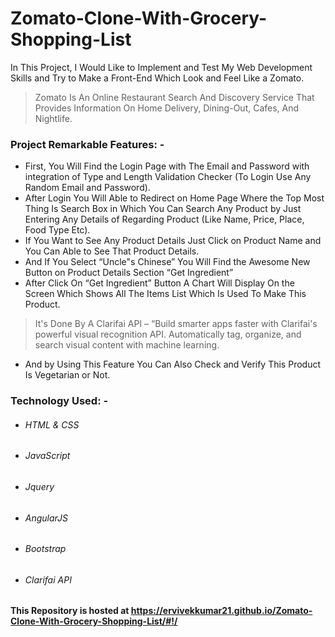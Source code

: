 # Zomato-Clone-With-Grocery-Shopping-List
In This Project, I Would Like to Implement and Test My Web Development Skills and Try to Make a Front-End Which Look and Feel Like a Zomato.
>Zomato Is An Online Restaurant Search And Discovery Service That Provides Information On Home Delivery, Dining-Out, Cafes, And Nightlife.
### Project Remarkable Features: -
- First, You Will Find the Login Page with The Email and Password with integration of Type and Length Validation Checker (To Login Use Any Random Email and Password).
- After Login You Will Able to Redirect on Home Page Where the Top Most Thing Is Search Box in Which You Can Search Any Product by Just Entering Any Details of Regarding Product (Like Name, Price, Place, Food Type Etc).
- If You Want to See Any Product Details Just Click on Product Name and You Can Able to See That Product Details.
- And If You Select “Uncle"s Chinese” You Will Find the Awesome New Button on Product Details Section “Get Ingredient”
- After Click On “Get Ingredient” Button A Chart Will Display On the Screen Which Shows All The Items List Which Is Used To Make This Product.

>It's Done By A Clarifai API – “Build smarter apps faster with Clarifai's powerful visual recognition API. Automatically tag, organize, and search visual content with machine learning.
- And by Using This Feature You Can Also Check and Verify This Product Is Vegetarian or Not.

### Technology Used: -
* ###### HTML & CSS
* ###### JavaScript
* ###### Jquery
* ###### AngularJS
* ###### Bootstrap
* ###### Clarifai API

#### This Repository is hosted at https://ervivekkumar21.github.io/Zomato-Clone-With-Grocery-Shopping-List/#!/

